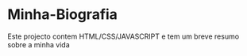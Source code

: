 # Minha-Biografia
Este projecto contem HTML/CSS/JAVASCRIPT e tem um breve resumo sobre a minha vida
